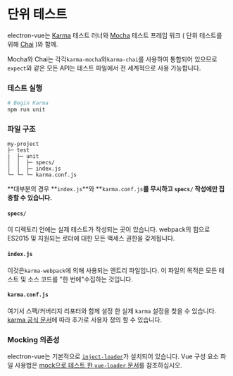 # 단위 테스트

electron-vue는 [Karma](https://karma-runner.github.io/1.0/index.html) 테스트 러너와 [Mocha](https://mochajs.org/) 테스트 프레임 워크 \( 단위 테스트를 위해 [Chai](http://chaijs.com/) \)와 함께.

Mocha와 Chai는 각각`karma-mocha`와`karma-chai`를 사용하여 통합되어 있으므로`expect`와 같은 모든 API는 테스트 파일에서 전 세계적으로 사용 가능합니다.

### 테스트 실행

```bash
# Begin Karma
npm run unit
```

### 파일 구조

```
my-project
├─ test
|  ├─ unit
│  │  ├─ specs/
│  │  ├─ index.js
└─ └─ └─ karma.conf.js
```

**대부분의 경우 **`index.js`**와 **`karma.conf.js`**를 무시하고 **`specs/`** 작성에만 집중할 수 있습니다.**

#### `specs/`

이 디렉토리 안에는 실제 테스트가 작성되는 곳이 있습니다. webpack의 힘으로 ES2015 및 지원되는 로더에 대한 모든 액세스 권한을 갖게됩니다.

#### `index.js`

이것은`karma-webpack`에 의해 사용되는 엔트리 파일입니다. 이 파일의 목적은 모든 테스트 및 소스 코드를 "한 번에"수집하는 것입니다.

#### `karma.conf.js`

여기서 스펙/커버리지 리포터와 함께 설정 한 실제 `karma` 설정을 찾을 수 있습니다. [karma 공식 문서](http://karma-runner.github.io/1.0/config/configuration-file.html)에 따라 추가로 사용자 정의 할 수 있습니다.


### Mocking 의존성

electron-vue는 기본적으로 [`inject-loader`](https://github.com/plasticine/inject-loader)가 설치되어 있습니다. Vue 구성 요소 파일 사용법은 [mock으로 테스트 한 `vue-loader` 문서](http://vue-loader.vuejs.org/en/workflow/testing-with-mocks.html)를 참조하십시오.

